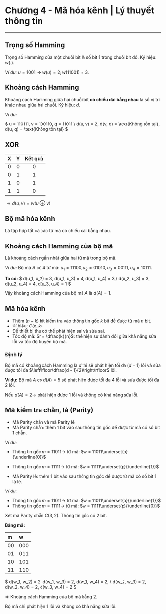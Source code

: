 
# Chương 4 - Mã hóa kênh | Lý thuyết thông tin

---

## Trọng số Hamming

Trọng số Hamming của một chuỗi bit là số bit $1$ trong chuỗi bit đó. Ký hiệu: $w(.)$.

*Ví dụ:* $u = 1001 \rightarrow w(u) = 2; w(11001) = 3$.

## Khoảng cách Hamming

Khoảng cách Hamming giữa hai chuỗi bit **có chiều dài bằng nhau** là số vị trí khác nhau giữa hai chuỗi. Ký hiệu: $d$.

*Ví dụ:*

$
u = 110111, v = 100110, q = 11011 \\
d(u, v) = 2, d(v, q) = \text{Không tồn tại}, d(u, q) = \text{Không tồn tại}
$

## XOR

| X | Y | Kết quả |
| :---: | :---: | :---: |
| 0 | 0 | 0 |
| 0 | 1 | 1 |
| 1 | 0 | 1 |
| 1 | 1 | 0 |

$\Rightarrow d(u, v) = w(u \oplus v)$

## Bộ mã hóa kênh

Là tập hợp tất cả các từ mã có chiều dài bằng nhau.

## Khoảng cách Hamming của bộ mã

Là khoảng cách ngắn nhát giữa hai từ mã trong bộ mã.

*Ví dụ:* Bộ mã $A$ có $4$ từ mã: $u_1 = 11100, u_2 = 01010, u_3 = 00111, u_4 = 10111$.

**Ta có:**
$
d(u_1, u_2) = 3, d(u_1, u_3) = 4, d(u_1, u_4) = 3,\\
d(u_2, u_3) = 3, d(u_2, u_4) = 4, d(u_3, u_4) = 1
$

Vậy khoảng cách Hamming của bộ mã $A$ là $d(A) = 1$.

## Mã hóa kênh

- Thêm $(n - k)$ bit kiểm tra vào thông tin gốc $k$ bit để được từ mã $n$ bit.
- Kí hiệu: $C(n, k)$
- Để thiết bị thu có thể phát hiện sai và sửa sai.
- Tốc độ mã: $r = \dfrac{k}{n}$: thể hiện sự đánh đổi giữa khả năng sửa lỗi và tốc độ truyền bộ mã.

### Định lý

Bộ mã có khoảng cách Hamming là $d$ thì sẽ phát hiện tối đa $(d - 1)$ lỗi và sửa được tối đa $\left\lfloor\dfrac{d - 1}{2}\right\rfloor$ lỗi.

**Ví dụ:** Bộ mã $A$ có $d(A) = 5$ sẽ phát hiện được tối đa $4$ lỗi và sửa được tối đa $2$ lỗi.

Nếu $d(A) = 2 \rightarrow$ phát hiện được $1$ lỗi và không có khả năng sửa lỗi.

## Mã kiểm tra chẵn, lả (Parity)

- Mã Parity chẵn và mã Parity lẻ
- Mã Parity chẵn: thêm $1$ bit vào sau thông tin gốc để được từ mã có số bit $1$ chẵn.

*Ví dụ:*
- Thông tin gốc $m = 11011 \rightarrow$ từ mã: $w = 11011\underset{p}{\underline{0}}$
- Thông tin gốc $m = 11111 \rightarrow$ từ mã: $w = 11111\underset{p}{\underline{1}}$

- Mã Parity lẻ: thêm $1$ bit vào sau thông tin gốc để được từ mã có số bit $1$ là lẻ.

*Ví dụ:*
- Thông tin gốc $m = 11011 \rightarrow$ từ mã: $w = 11011\underset{p}{\underline{1}}$
- Thông tin gốc $m = 11111 \rightarrow$ từ mã: $w = 11111\underset{p}{\underline{0}}$

Xét mã Parity chẵn $C(3, 2)$. Thông tin gốc có $2$ bit.

**Bảng mã:**

| m | w |
| :--- | :--- |
| 00 | 000 |
| 01 | 011 |
| 10 | 101 |
| 11 | 110 |

$
d(w_1, w_2) = 2, d(w_1, w_3) = 2, d(w_1, w_4) = 2, \\
d(w_2, w_3) = 2, d(w_2, w_4) = 2, d(w_3, w_4) = 2
$

$\Rightarrow$ Khoảng cách Hamming của bộ mã bằng $2$.

Bộ mã chỉ phát hiện $1$ lỗi và không có khả năng sửa lỗi.
